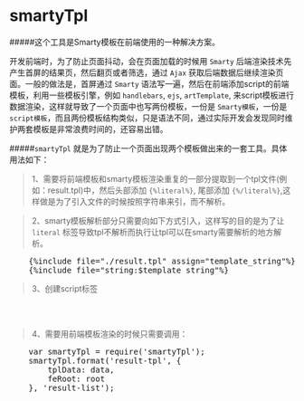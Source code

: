 smartyTpl
=========

#####这个工具是Smarty模板在前端使用的一种解决方案。

开发前端时，为了防止页面抖动，会在页面加载的时候用 `Smarty` 后端渲染技术先产生首屏的结果页，然后翻页或者筛选，通过 `Ajax` 获取后端数据后继续渲染页面。一般的做法是，首屏通过 `Smarty` 语法写一遍，然后在前端添加script的前端模板，利用一些模板引擎，例如 `handlebars`, `ejs`, `artTemplate`, 来script模板进行数据渲染，这样就导致了一个页面中也写两份模板，一份是 `Smarty模板`，一份是 `script模板`，而且两份模板结构类似，只是语法不同，通过实际开发会发现同时维护两套模板是非常浪费时间的，还容易出错。

#####`smartyTpl` 就是为了防止一个页面出现两个模板做出来的一套工具。具体用法如下：

> 1、需要将前端模板和smarty模板渲染重复的一部分提取到一个tpl文件(例如：result.tpl)中，然后头部添加 `{%literal%}`, 尾部添加 `{%/literal%}`,这样做是为了引入文件的时候按照字符串来引，而不解析。

> 2、smarty模板解析部分只需要向如下方式引入，这样写的目的是为了让 `literal` 标签导致tpl不解析而执行让tpl可以在smarty需要解析的地方解析。    

<pre>
    {%include file="./result.tpl" assign="template_string"%} 
    {%include file="string:$template_string"%}
</pre>
  
> 3、创建script标签    

<pre>
    <script id="result-tpl" type="text/template">    
        {%include file="./result.tpl"%} 
    </script>
</pre> 
    
> 4、需要用前端模板渲染的时候只需要调用：

<pre>
    var smartyTpl = require('smartyTpl');
    smartyTpl.format('result-tpl', {
        tplData: data,
        feRoot: root
    }, 'result-list');
</pre>
